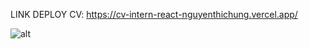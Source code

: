 LINK DEPLOY CV: 
    https://cv-intern-react-nguyenthichung.vercel.app/

![alt](https://cv-intern-react-nguyenthichung.vercel.app/)
